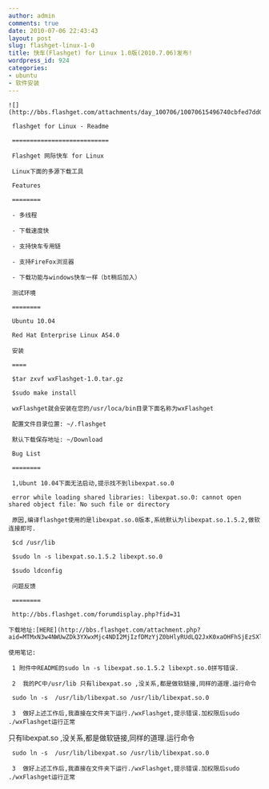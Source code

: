 ```yaml
---
author: admin
comments: true
date: 2010-07-06 22:43:43
layout: post
slug: flashget-linux-1-0
title: 快车(Flashget) for Linux 1.0版(2010.7.06)发布!
wordpress_id: 924
categories:
- ubuntu
- 软件安装
---
```


	![](http://bbs.flashget.com/attachments/day_100706/10070615496740cbfed7dd094d.jpg)

	 flashget for Linux - Readme

	 ===========================

	 Flashget 网际快车 for Linux 

	 Linux下面的多源下载工具

	 Features

	 ========

	 - 多线程

	 - 下载速度快

	 - 支持快车专用链

	 - 支持FireFox浏览器

	 - 下载功能与windows快车一样（bt稍后加入）

	 测试环境

	 ========

	 Ubuntu 10.04

	 Red Hat Enterprise Linux AS4.0

	 安装

	 ====

	 $tar zxvf wxFlashget-1.0.tar.gz

	 $sudo make install

	 wxFlashget就会安装在您的/usr/loca/bin目录下面名称为wxFlashget

	 配置文件目录位置: ~/.flashget

	 默认下载保存地址: ~/Download

	 Bug List

	 ========

	 1,Ubunt 10.04下面无法启动,提示找不到libexpat.so.0

	 error while loading shared libraries: libexpat.so.0: cannot open shared object file: No such file or directory

	 原因,编译flashget使用的是libexpat.so.0版本,系统默认为libexpat.so.1.5.2,做软连接即可.

	 $cd /usr/lib

	 $sudo ln -s libexpat.so.1.5.2 libexpt.so.0

	 $sudo ldconfig

	 问题反馈

	 ========

	 http://bbs.flashget.com/forumdisplay.php?fid=31

	下载地址:[HERE](http://bbs.flashget.com/attachment.php?aid=MTMxN3w4NWUwZDk3YXwxMjc4NDI2MjIzfDMzYjZ0bHlyRUdLQ2JxK0xaOHFhSjEzSXljaWpZVExXa0ZHUDArSGw4NHFpbWZj)

	使用笔记:  

	 1 附件中README的sudo ln -s libexpat.so.1.5.2 libexpt.so.0拼写错误.

	 2  我的PC中/usr/lib 只有libexpat.so ,没关系,都是做软链接,同样的道理.运行命令

	 sudo ln -s  /usr/lib/libexpat.so /usr/lib/libexpat.so.0

	 3  做好上述工作后,我直接在文件夹下运行./wxFlashget,提示错误.加权限后sudo ./wxFlashget运行正常

只有libexpat.so ,没关系,都是做软链接,同样的道理.运行命令

	 sudo ln -s  /usr/lib/libexpat.so /usr/lib/libexpat.so.0

	 3  做好上述工作后,我直接在文件夹下运行./wxFlashget,提示错误.加权限后sudo ./wxFlashget运行正常

